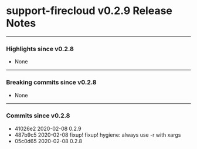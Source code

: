 # support-firecloud v0.2.9 Release Notes

---

### Highlights since v0.2.8

* None

---

### Breaking commits since v0.2.8

* None

---

### Commits since v0.2.8

* 41026e2 2020-02-08 0.2.9
* 487b9c5 2020-02-08 fixup! fixup! hygiene: always use -r with xargs
* 05c0d65 2020-02-08 0.2.8
